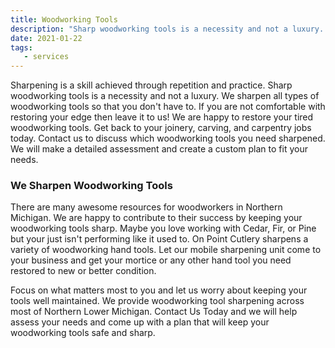 ```yaml
---
title: Woodworking Tools
description: "Sharp woodworking tools is a necessity and not a luxury. We sharpen all types of woodworking tools so that you don't have to. If you are not comfortable with restoring your  edge then leave it to us! We do tool sharpening in Traverse City, Michigan."
date: 2021-01-22
tags:
   - services
---
```

Sharpening is a skill achieved through repetition and practice. Sharp woodworking tools is a necessity and not a luxury. We sharpen all types of woodworking tools so that you don't have to. If you are not comfortable with restoring your  edge then leave it to us! We are happy to restore your tired woodworking tools. Get back to your joinery, carving, and carpentry jobs today. Contact us to discuss which woodworking tools you need sharpened. We will make a detailed assessment and create a custom plan to fit your needs.

### We Sharpen Woodworking Tools

There are many awesome resources for woodworkers in Northern Michigan.  We are happy to contribute to their success by keeping your woodworking tools sharp.  Maybe you love working with Cedar, Fir, or Pine but your  just isn't performing like it used to.  On Point Cutlery sharpens a variety of woodworking hand tools. Let our mobile sharpening unit come to your business and get your  mortice  or any other hand tool you need restored to new or better condition.  

Focus on what matters most to you and let us worry about keeping your tools well maintained.  We provide woodworking tool sharpening across most of Northern Lower Michigan.  Contact Us Today and we will help assess your needs and come up with a plan that will keep your woodworking tools safe and sharp.  




